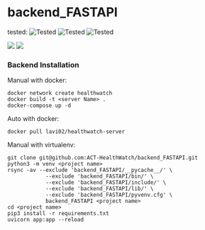 # backend_FASTAPI
tested: ![Tested](https://img.shields.io/badge/Arch_Linux-1793D1?style=for-the-badge&logo=arch-linux&logoColor=white)  ![Tested](https://img.shields.io/badge/Debian-A81D33?style=for-the-badge&logo=debian&logoColor=white)  ![Tested](https://img.shields.io/badge/Ubuntu-E95420?style=for-the-badge&logo=ubuntu&logoColor=white)  
  
![](https://img.shields.io/badge/python-3.8-blue) ![](https://img.shields.io/badge/FastAPI-009688?style=for-the-badge&logo=FastAPI&logoColor=white)   


### Backend Installation  
Manual with docker:  

```shell
docker network create healthwatch  
docker build -t <server Name> .
docker-compose up -d
```

Auto with docker:  

```shell
docker pull lavi02/healthwatch-server
```

Manual with virtualenv:  

```shell
git clone git@github.com:ACT-HealthWatch/backend_FASTAPI.git  
python3 -m venv <project name>  
rsync -av --exclude 'backend_FASTAPI/__pycache__/' \  
            --exclude 'backend_FASTAPI/bin/' \  
            --exclude 'backend_FASTAPI/include/' \  
            --exclude 'backend_FASTAPI/lib/' \  
            --exclude 'backend_FASTAPI/pyvenv.cfg' \  
            backend_FASTAPI <project name>  
cd <project name>  
pip3 install -r requirements.txt  
uvicorn app:app --reload
```